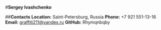 #__Sergey Ivashchenko__

##__Contacts__
**__Location:__** Saint-Petersburg, Russia
**__Phone:__** +7 921 551-13-16
**__Email:__** graffiti211@yandex.ru
**__GitHub:__** Rhymqnbqby